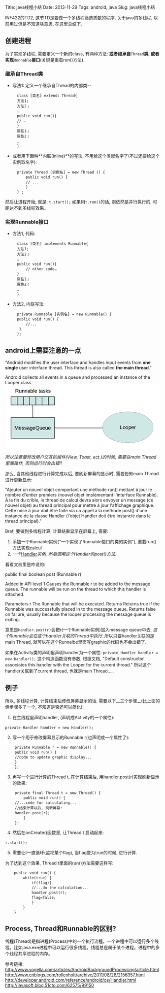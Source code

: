 Title: java线程小结
Date: 2013-11-29
Tags: android, java
Slug: java线程小结
 


INF422的TD2, 这节TD是要做一个多线程筛选质数的程序, 关于java的多线程, 以前用过但是不知道啥意思, 在这里总结下. 

创建进程
----
为了实现多线程, 需要定义一个新的class, 有两种方法: 
**或者继承自**``Thread``**类, 或者实现**``Runnable``**接口**(关键是重载run()方法). 


### 继承自Thread类

* 写法1: 定义一个继承自Thread的内部类--

        class [类名] extends Thread{
        方法1;
        方法2；
        …
        public void run(){
        // …
        }
        属性1；
        属性2；
        …
        }

* 或者用下面种**内联(inline)**的写法, 不用给这个类起名字了(不过还要给这个实例取名字): 

        private Thread [实例名] = new Thread () {
            public void run() {
            // ...
            }
        } ;

然后让进程开始, 就是: 
``t.start();``
如果用``t.run()``的话, 则依然是并行执行的, 可能达不到多线程效果...

### 实现Runnable接口

* 方法1, 代码: 

        class [类名] implements Runnable{
        方法1;
        方法2；
        …
        public void run(){
            // other code…
        }
        属性1；
        属性2；
        …
        }
        


* 方法2, 内联写法:

        private Runnable [实例名] = new Runnable() {
        public void run() {
            //...
         }
        };


android上需要注意的一点
---------------
>>
"Android modifies the user interface and handles input events from **one single** user interface thread. This thread is also called **the main thread**."

Android collects all events in a queue and processed an instance of the Looper class.
![](../images/./java线程小结/pasted_image.png)

*所以注意要修改用户交互的组件(View, Toast, ect.)的时候, 需要在main Thread里面操作, 否则运行时会出错!!* 

那么, 当其他线程进行计算完成以后, 要刷新屏幕的显示时, 需要告知main Thread 进行更新显示:

"Ajouter un nouvel objet comportant une méthode run() mettant à jour le nombre d'entier premiers (nouvel objet implémentant l'interface Runnable). À la fin du crible, le thread de calcul devra alors envoyer un message (ce nouvel objet) au thread principal pour mettre à jour l'affichage graphique. Cette mise à jour doit être faite via un appel à la méthode post() d'une instance de la classe Handler (l'objet Handler doit être instancié dans le thread principal)."

Bref, 要做到多线程计算, 计算结果显示在屏幕上, 需要:

1. 添加一个Runnable实例("一个实现了Runnable接口的类的实例"), 重载run()方法实现calcul
2. *一个*[Handler](http://developer.android.com/reference/android/os/Handler.html)*实例, 然后调用这个Handler的post()方法.* 



看看文档里是咋说的: 

>>
public final boolean post (Runnable r)

Added in API level 1
Causes the Runnable r to be added to the message queue. The runnable will be run on the thread to which this handler is attached.

Parameters
r	The Runnable that will be executed.
Returns
Returns true if the Runnable was successfully placed in to the message queue. Returns false on failure, usually because the looper processing the message queue is exiting.


意思是``handler.post(r)``会把r(一个Runnable实例)加入message queue中去, *这个Runnable会在这个handler关联的Thread中执行*. 所以只要handler关联的是main Thread, 就可以在这个Runnalbe里面写graphic的代码也不会出错了. 

如果在Activity类的声明里声明handler为一个属性: 
``private Handler handler = new Handler();``
这个构造函数没有参数, 根据文档, "Default constructor associates this handler with the Looper for the current thread." 所以这个handler关联到了current thread, 也就是main Thread.....

例子
--
所以, 多线程计算, 计算结束后修改屏幕显示的话, 需要以下__三个步骤__(比上面的俩步骤多了一个, 不知道是否还可以简化): 

1. 在主线程里声明handler, (声明成Activity的一个属性): 

``private Handler handler = new Handler();``


2. 写一个用于修改屏幕显示的Runnable r(也声明成一个属性了):

        private Runnable r = new Runnable() {
        public void run() {
        //code to update graphic display...
        }
        };


3. 再写一个进行计算的Thread t, 在计算结束后, 用handler.post(r)实现刷新显示的效果: 

        private final Thread t = new Thread() {
            public void run() {
        //...code for calculating...
        //结束计算以后, 刷新屏幕:
        handler.post(r);
            }
        };

4. 然后在onCreate()函数里, 让Thread t 启动起来: 

``t.start();``


5. 需要让t一直循环(监视某个flag), 当flag变为true的时候, 进行计算.

为了达到这个效果, Thread t里面的run()方法需要这样写:

        public void run() {
            while(true) {
                if(flag){
                //...do the calculation...
                handler.post(r);
                flag=false;
                }
            }	
        }


Process, Thread和Runnable的区别?
----------------------------
线程(Thread)是指进程(Process)中的一个执行流程，一个进程中可以运行多个线程。比如java.exe进程中可以运行很多线程。线程总是属于某个进程，进程中的多个线程共享进程的内存。

参考链接: 
<http://www.vogella.com/articles/AndroidBackgroundProcessing/article.html>
<http://www.cnblogs.com/rollenholt/archive/2011/08/28/2156357.html>
<http://developer.android.com/reference/android/os/Handler.html>
<http://lavasoft.blog.51cto.com/62575/99150>
